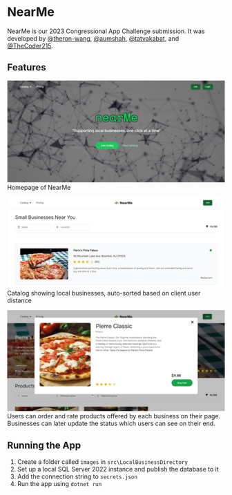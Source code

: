 # NearMe

NearMe is our 2023 Congressional App Challenge submission. It was developed by [@theron-wang](https://github.com/theron-wang), [@aumshah](https://github.com/aumshah), [@tatvakabat](https://github.com/tatvakabat), and [@TheCoder215](https://github.com/TheCoder215).

## Features

![homepage](./media/homepage.png)
Homepage of NearMe


![catalog](./media/catalog.png)
Catalog showing local businesses, auto-sorted based on client user distance


![orders](./media/orders.png)
Users can order and rate products offered by each business on their page. Businesses can later update the status which users can see on their end.

## Running the App

1. Create a folder called `images` in `src\LocalBusinessDirectory`
2. Set up a local SQL Server 2022 instance and publish the database to it
3. Add the connection string to `secrets.json`
4. Run the app using `dotnet run`

